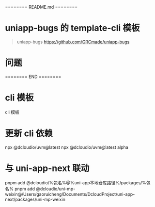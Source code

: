 ======== README.md ========

# uniapp-bugs 的 template-cli 模板
> uniapp-bugs https://github.com/GRCmade/uniapp-bugs

# 问题


======== END ========

# cli 模板

cli 模板

# 更新 cli 依赖
npx @dcloudio/uvm@latest
npx @dcloudio/uvm@latest alpha


# 与 uni-app-next 联动
pnpm add @dcloudio/%包名%@%uni-app本地仓库路径%/packages/%包名%
pnpm add @dcloudio/uni-mp-weixin@/Users/gaoruicheng/Documents/DcloudProject/uni-app-next/packages/uni-mp-weixin
